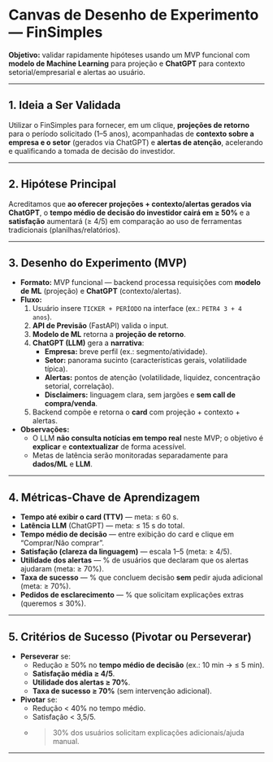 # Canvas de Desenho de Experimento — FinSimples

**Objetivo:** validar rapidamente hipóteses usando um MVP funcional com **modelo de Machine Learning** para projeção e **ChatGPT** para contexto setorial/empresarial e alertas ao usuário.

---

## 1. Ideia a Ser Validada
Utilizar o FinSimples para fornecer, em um clique, **projeções de retorno** para o período solicitado (1–5 anos), acompanhadas de **contexto sobre a empresa e o setor** (gerados via ChatGPT) e **alertas de atenção**, acelerando e qualificando a tomada de decisão do investidor.

---

## 2. Hipótese Principal
Acreditamos que **ao oferecer projeções + contexto/alertas gerados via ChatGPT**, o **tempo médio de decisão do investidor cairá em ≥ 50%** e a **satisfação** aumentará (≥ 4/5) em comparação ao uso de ferramentas tradicionais (planilhas/relatórios).

---

## 3. Desenho do Experimento (MVP)
- **Formato:** MVP funcional — backend processa requisições com **modelo de ML** (projeção) e **ChatGPT** (contexto/alertas).
- **Fluxo:**
  1. Usuário insere `TICKER + PERÍODO` na interface (ex.: `PETR4 3 + 4 anos`).
  2. **API de Previsão** (FastAPI) valida o input.
  3. **Modelo de ML** retorna a **projeção de retorno**.
  4. **ChatGPT (LLM)** gera a **narrativa**:
     - **Empresa:** breve perfil (ex.: segmento/atividade).
     - **Setor:** panorama sucinto (características gerais, volatilidade típica).
     - **Alertas:** pontos de atenção (volatilidade, liquidez, concentração setorial, correlação).
     - **Disclaimers:** linguagem clara, sem jargões e **sem call de compra/venda**.
  5. Backend compõe e retorna o **card** com projeção + contexto + alertas.
- **Observações:**
  - O LLM **não consulta notícias em tempo real** neste MVP; o objetivo é **explicar** e **contextualizar** de forma acessível.
  - Metas de latência serão monitoradas separadamente para **dados/ML** e **LLM**.

---

## 4. Métricas-Chave de Aprendizagem
- **Tempo até exibir o card (TTV)** — meta: ≤ 60 s.
- **Latência LLM** (ChatGPT) — meta: ≤ 15 s do total.
- **Tempo médio de decisão** — entre exibição do card e clique em “Comprar/Não comprar”.
- **Satisfação (clareza da linguagem)** — escala 1–5 (meta: ≥ 4/5).
- **Utilidade dos alertas** — % de usuários que declaram que os alertas ajudaram (meta: ≥ 70%).
- **Taxa de sucesso** — % que concluem decisão **sem** pedir ajuda adicional (meta: ≥ 70%).
- **Pedidos de esclarecimento** — % que solicitam explicações extras (queremos ≤ 30%).

---

## 5. Critérios de Sucesso (Pivotar ou Perseverar)
- **Perseverar** se:
  - Redução ≥ 50% no **tempo médio de decisão** (ex.: 10 min → ≤ 5 min).
  - **Satisfação média ≥ 4/5**.
  - **Utilidade dos alertas ≥ 70%**.
  - **Taxa de sucesso ≥ 70%** (sem intervenção adicional).
- **Pivotar** se:
  - Redução < 40% no tempo médio.
  - Satisfação < 3,5/5.
  - > 30% dos usuários solicitam explicações adicionais/ajuda manual.

---
